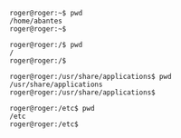 ```console
roger@roger:~$ pwd
/home/abantes
roger@roger:~$
```

```console
roger@roger:/$ pwd
/
roger@roger:/$
```

```console
roger@roger:/usr/share/applications$ pwd
/usr/share/applications
roger@roger:/usr/share/applications$
```

```console
roger@roger:/etc$ pwd
/etc
roger@roger:/etc$
```